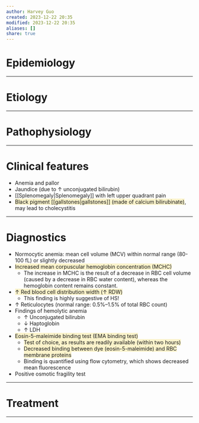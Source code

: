```yaml
---
author: Harvey Guo
created: 2023-12-22 20:35
modified: 2023-12-22 20:35
aliases: []
share: true
---
```

# Epidemiology


---
# Etiology


---
# Pathophysiology


---
# Clinical features
- Anemia and pallor
- Jaundice (due to ↑ unconjugated bilirubin)
- [[Splenomegaly|Splenomegaly]] with left upper quadrant pain
- <span style="background:rgba(240, 200, 0, 0.2)">Black pigment [[gallstones|gallstones]] (made of calcium bilirubinate)</span>, may lead to cholecystitis

---
# Diagnostics
- Normocytic anemia: mean cell volume (MCV) within normal range (80-100 fL) or slightly decreased
- <span style="background:rgba(240, 200, 0, 0.2)">Increased mean corpuscular hemoglobin concentration (MCHC)</span>
	- The increase in MCHC is the result of a decrease in RBC cell volume (caused by a decrease in RBC water content), whereas the hemoglobin content remains constant.
- <span style="background:rgba(240, 200, 0, 0.2)">↑ Red blood cell distribution width (↑ RDW)</span>
	- This finding is highly suggestive of HS!
- ↑ Reticulocytes (normal range: 0.5%–1.5% of total RBC count)
- Findings of hemolytic anemia
	- ↑ Unconjugated bilirubin
	- ↓ Haptoglobin
	- ↑ LDH
- <span style="background:rgba(240, 200, 0, 0.2)">Eosin-5-maleimide binding test (EMA binding test)</span>
	- <span style="background:rgba(240, 200, 0, 0.2)">Test of choice, as results are readily available (within two hours)</span>
	- <span style="background:rgba(240, 200, 0, 0.2)">Decreased binding between dye (eosin-5-maleimide) and RBC membrane proteins</span>
	- Binding is quantified using flow cytometry, which shows decreased mean fluorescence
- Positive osmotic fragility test

---
# Treatment


---
